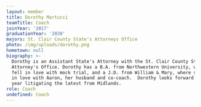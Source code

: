 ```yaml
---
layout: member
title: Dorothy Martucci
teamTitle: Coach
joinYear: '2017'
graduationYear: '2030'
majors: St. Clair County State's Attorneys Office
photo: /img/uploads/dorothy.png
hometown: null
biography: >-
  Dorothy is an Assistant State's Attorney with the St. Clair County State's
  Attorney's Office. Dorothy has a B.A. from Northwestern University, where she
  fell in love with mock trial, and a J.D. from William & Mary, where she fell
  in love with Aaron, her husband and co-coach.  Dorothy looks forward to a new
  year litigating the latest from Midlands.
role: Coach
undefined: Coach
---
```




